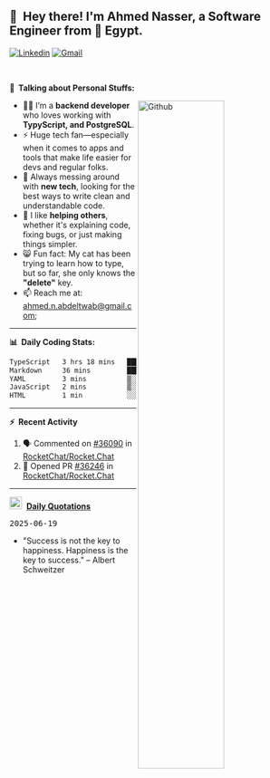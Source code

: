 <!-- Your title -->
## 👋&nbsp; Hey there! I'm Ahmed Nasser, a Software Engineer from 🚀 Egypt.
<!-- Your badges
You can use the website to generate badges: https://shields.io/
-->

[![Linkedin](https://img.shields.io/badge/-LinkedIn-blue?style=flat&logo=Linkedin&logoColor=white)](https://www.linkedin.com/in/ahmed-n-abdeltwab/)
[![Gmail](https://img.shields.io/badge/-Gmail-c14438?style=flat&logo=Gmail&logoColor=white)](mailto:ahmed.n.abdeltwab+githubProfile1@gmail.com)

&nbsp;

<!-- Talking about you -->
**🚀&nbsp; Talking about Personal Stuffs:**

<!-- Any image aligned to the right. Beware the width -->
<img width="55%" align="right" alt="Github" src="https://raw.githubusercontent.com/onimur/.github/master/.resources/git-header.svg" />

- 👨‍💻 I’m a **backend developer** who loves working with **TypyScript, and PostgreSQL**.  
- ⚡ Huge tech fan—especially when it comes to apps and tools that make life easier for devs and regular folks.  
- 🌱 Always messing around with **new tech**, looking for the best ways to write clean and understandable code.  
- 🤝 I like **helping others**, whether it's explaining code, fixing bugs, or just making things simpler.  
- 😸 Fun fact: My cat has been trying to learn how to type, but so far, she only knows the **"delete"** key.  
- 📫 Reach me at: [ahmed.n.abdeltwab@gmail.com](mailto:ahmed.n.abdeltwab+githubProfile2@gmail.com);

---

**📊&nbsp; Daily Coding Stats:**
<!--START_SECTION:waka-->

```txt
TypeScript   3 hrs 18 mins   ████████████████████▒░░░░   81.82 %
Markdown     36 mins         ███▓░░░░░░░░░░░░░░░░░░░░░   14.90 %
YAML         3 mins          ▒░░░░░░░░░░░░░░░░░░░░░░░░   01.24 %
JavaScript   2 mins          ▒░░░░░░░░░░░░░░░░░░░░░░░░   00.86 %
HTML         1 min           ░░░░░░░░░░░░░░░░░░░░░░░░░   00.54 %
```

<!--END_SECTION:waka-->

---

**:zap:&nbsp; Recent Activity**

<!--START_SECTION:activity-->
1. 🗣 Commented on [#36090](https://github.com/RocketChat/Rocket.Chat/pull/36090#issuecomment-2988410736) in [RocketChat/Rocket.Chat](https://github.com/RocketChat/Rocket.Chat)
2. 💪 Opened PR [#36246](https://github.com/RocketChat/Rocket.Chat/pull/36246) in [RocketChat/Rocket.Chat](https://github.com/RocketChat/Rocket.Chat)
<!--END_SECTION:activity-->



---

<span><img src="https://emojis.slackmojis.com/emojis/images/1621024394/39092/cat-roll.gif?1621024394" width="22" style="pointer-events: none;" />&nbsp; <a href="https://github.com/ahmed-n-abdeltwab/ahmed-n-abdeltwab/blob/master/quotations.md"><strong>Daily Quotations</strong></a></span>

<kbd>2025-06-19</kbd>

- "Success is not the key to happiness. Happiness is the key to success." – Albert Schweitzer

<!-- Randomly taken from quotations.md -->
